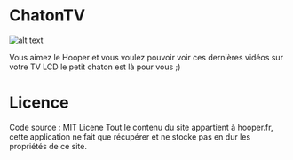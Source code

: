 # ChatonTV

![alt text](http://www.zupimages.net/up/16/44/wavu.png "Logo")

Vous aimez le Hooper et vous voulez pouvoir voir ces dernières vidéos sur votre TV LCD le petit chaton est là pour vous ;)

# Licence

Code source : MIT Licene Tout le contenu du site appartient à hooper.fr, cette application ne fait que récupérer et ne stocke pas en dur les propriétés de ce site.